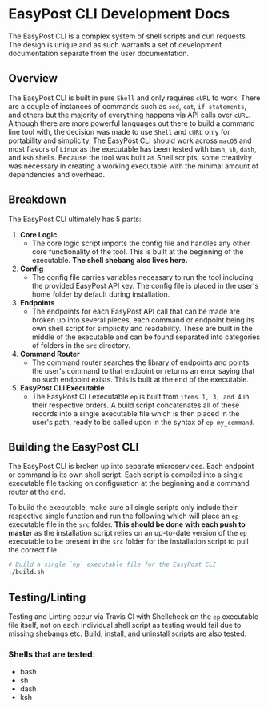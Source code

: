 # EasyPost CLI Development Docs

The EasyPost CLI is a complex system of shell scripts and curl requests. The design is unique and as such warrants a set of development documentation separate from the user documentation.

## Overview

The EasyPost CLI is built in pure `Shell` and only requires `cURL` to work. There are a couple of instances of commands such as `sed`, `cat`, `if statements`, and others but the majority of everything happens via API calls over `cURL`. Although there are more powerful languages out there to build a command line tool with, the decision was made to use `Shell` and `cURL` only for portability and simplicity. The EasyPost CLI should work across `macOS` and most flavors of `Linux` as the executable has been tested with `bash`, `sh`, `dash`, and `ksh` shells. Because the tool was built as Shell scripts, some creativity was necessary in creating a working executable with the minimal amount of dependencies and overhead.

## Breakdown

The EasyPost CLI ultimately has 5 parts:

1. **Core Logic**
    - The core logic script imports the config file and handles any other core functionality of the tool. This is built at the beginning of the executable. **The shell shebang also lives here.**
1. **Config**
    - The config file carries variables necessary to run the tool including the provided EasyPost API key. The config file is placed in the user's home folder by default during installation.
1. **Endpoints**
    - The endpoints for each EasyPost API call that can be made are broken up into several pieces, each command or endpoint being its own shell script for simplicity and readability. These are built in the middle of the executable and can be found separated into categories of folders in the `src` directory.
1. **Command Router**
    - The command router searches the library of endpoints and points the user's command to that endpoint or returns an error saying that no such endpoint exists. This is built at the end of the executable.
1. **EasyPost CLI Executable**
    - The EasyPost CLI executable `ep` is built from `items 1, 3, and 4` in their respective orders. A build script concatenates all of these records into a single executable file which is then placed in the user's path, ready to be called upon in the syntax of `ep my_command`.
    
## Building the EasyPost CLI

The EasyPost CLI is broken up into separate microservices. Each endpoint or command is its own shell script. Each script is compiled into a single executable file tacking on configuration at the beginning and a command router at the end.

To build the executable, make sure all single scripts only include their respective single function and run the following which will place an `ep` executable file in the `src` folder. **This should be done with each push to master** as the installation script relies on an up-to-date version of the `ep` executable to be present in the `src` folder for the installation script to pull the correct file.

```bash
# Build a single `ep` executable file for the EasyPost CLI
./build.sh
```

## Testing/Linting

Testing and Linting occur via Travis CI with Shellcheck on the `ep` executable file itself, not on each individual shell script as testing would fail due to missing shebangs etc. Build, install, and uninstall scripts are also tested.

### Shells that are tested:

- bash
- sh
- dash
- ksh
